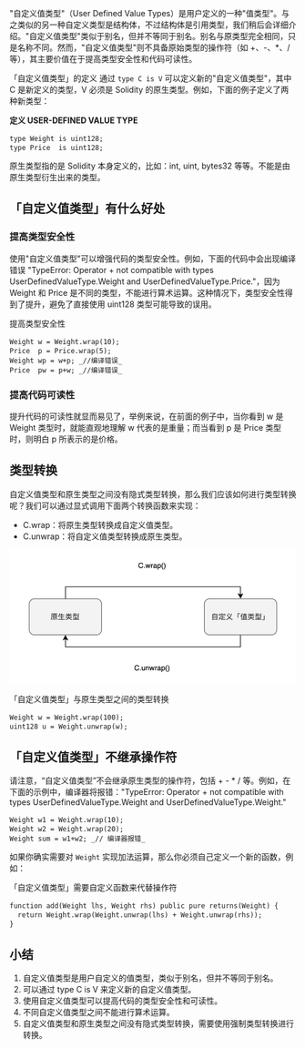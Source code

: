 
"自定义值类型"（User Defined Value Types）是用户定义的一种"值类型"。与之类似的另一种自定义类型是结构体，不过结构体是引用类型，我们稍后会详细介绍。"自定义值类型"类似于别名，但并不等同于别名。别名与原类型完全相同，只是名称不同。然而，"自定义值类型"则不具备原始类型的操作符（如 +、-、*、/等），其主要价值在于提高类型安全性和代码可读性。

「自定义值类型」的定义
通过 `type C is V` 可以定义新的"自定义值类型"，其中 C 是新定义的类型，V 必须是 Solidity 的原生类型。例如，下面的例子定义了两种新类型：

**定义 USER-DEFINED VALUE TYPE**

```
type Weight is uint128;
type Price  is uint128;
```

原生类型指的是 Solidity 本身定义的，比如：int, uint, bytes32 等等。不能是由原生类型衍生出来的类型。

## 「自定义值类型」有什么好处

### 提高类型安全性

使用"自定义值类型"可以增强代码的类型安全性。例如，下面的代码中会出现编译错误 "TypeError: Operator + not compatible with types UserDefinedValueType.Weight and UserDefinedValueType.Price."，因为 Weight 和 Price 是不同的类型，不能进行算术运算。这种情况下，类型安全性得到了提升，避免了直接使用 uint128 类型可能导致的误用。

提高类型安全性

```
Weight w = Weight.wrap(10);
Price  p = Price.wrap(5);
Weight wp = w+p; _//编译错误_
Price  pw = p+w; _//编译错误_
```

### 提高代码可读性

提升代码的可读性就显而易见了，举例来说，在前面的例子中，当你看到 w 是 Weight 类型时，就能直观地理解 w 代表的是重量；而当看到 p 是 Price 类型时，则明白 p 所表示的是价格。

## 类型转换

自定义值类型和原生类型之间没有隐式类型转换，那么我们应该如何进行类型转换呢？我们可以通过显式调用下面两个转换函数来实现：

- C.wrap：将原生类型转换成自定义值类型。
- C.unwrap：将自定义值类型转换成原生类型。

![](static/GXUubDL7Qo6OckxaFPJc4yONnRh.png)

「自定义值类型」与原生类型之间的类型转换

```
Weight w = Weight.wrap(100);
uint128 u = Weight.unwrap(w);
```

## 「自定义值类型」不继承操作符

请注意，“自定义值类型”不会继承原生类型的操作符，包括 + - * / 等。例如，在下面的示例中，编译器将报错："TypeError: Operator + not compatible with types UserDefinedValueType.Weight and UserDefinedValueType.Weight."

```
Weight w1 = Weight.wrap(10);
Weight w2 = Weight.wrap(20);
Weight sum = w1+w2; _// 编译器报错_
```

如果你确实需要对 `Weight` 实现加法运算，那么你必须自己定义一个新的函数，例如：

「自定义值类型」需要自定义函数来代替操作符

```
function add(Weight lhs, Weight rhs) public pure returns(Weight) {
  return Weight.wrap(Weight.unwrap(lhs) + Weight.unwrap(rhs));
}
```

## 小结

1. 自定义值类型是用户自定义的值类型，类似于别名，但并不等同于别名。
2. 可以通过 type C is V 来定义新的自定义值类型。
3. 使用自定义值类型可以提高代码的类型安全性和可读性。
4. 不同自定义值类型之间不能进行算术运算。
5. 自定义值类型和原生类型之间没有隐式类型转换，需要使用强制类型转换进行转换。
